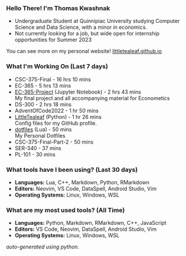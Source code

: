 
### Hello There! I'm Thomas Kwashnak

- Undergraduate Student at Quinnipiac University studying Computer Science and Data Science, with a minor in economics.
- Not currently looking for a job, but wide open for internship opportunities for Summer 2023

You can see more on my personal website! [littletealeaf.github.io](https://littletealeaf.github.io)

### What I'm Working On (Last 7 days)
<ul><li>CSC-375-Final - 16 hrs 10 mins</li><li>EC-365 - 5 hrs 13 mins</li><li><a href="https://github.com/LittleTealeaf/EC-365-Project">EC-365-Project</a> (Jupyter Notebook) - 2 hrs 43 mins<br>My final project and all accompanying material for Econometics</li><li>DS-300 - 2 hrs 18 mins</li><li>AdventOfCode2022 - 1 hr 50 mins</li><li><a href="https://github.com/LittleTealeaf/LittleTealeaf">LittleTealeaf</a> (Python) - 1 hr 26 mins<br>Config files for my GitHub profile.</li><li><a href="https://github.com/LittleTealeaf/dotfiles">dotfiles</a> (Lua) - 50 mins<br>My Personal Dotfiles</li><li>CSC-375-Final-Part-2 - 50 mins</li><li>SER-340 - 37 mins</li><li>PL-101 - 30 mins</li></ul>

### What tools have I been using? (Last 30 days)
- **Languages:** Lua, C++, Markdown, Python, RMarkdown
- **Editors:** Neovim, VS Code, DataSpell, Android Studio, Vim
- **Operating Systems:** Linux, Windows, WSL

### What are my most used tools? (All Time)
- **Languages:** Python, Markdown, RMarkdown, C++, JavaScript
- **Editors:** VS Code, Neovim, DataSpell, Android Studio, Vim
- **Operating Systems:** Linux, Windows, WSL

*auto-generated using python.*

